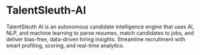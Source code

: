 # TalentSleuth-AI
TalentSleuth AI is an autonomous candidate intelligence engine that uses AI, NLP, and machine learning to parse resumes, match candidates to jobs, and deliver bias-free, data-driven hiring insights. Streamline recruitment with smart profiling, scoring, and real-time analytics.
